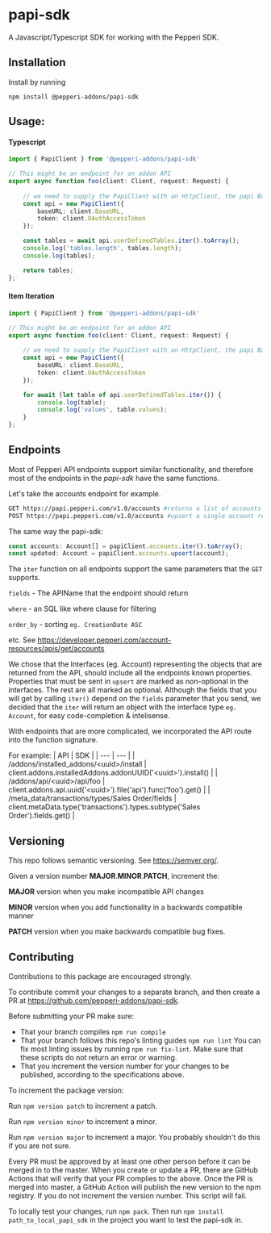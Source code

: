 # papi-sdk

A Javascript/Typescript SDK for working with the Pepperi SDK.

## Installation
Install by running 
``` 
npm install @pepperi-addons/papi-sdk
```

## Usage:
#### Typescript 
``` Typescript
import { PapiClient } from '@pepperi-addons/papi-sdk'

// This might be an endpoint for an addon API
export async function foo(client: Client, request: Request) {
  
    // we need to supply the PapiClient with an HttpClient, the papi BaseURL and an access token
    const api = new PapiClient({
        baseURL: client.BaseURL, 
        token: client.OAuthAccessToken
    });

    const tables = await api.userDefinedTables.iter().toArray();
    console.log('tables.length', tables.length);
    console.log(tables);

    return tables;
};
```
#### Item Iteration
``` Typescript
import { PapiClient } from '@pepperi-addons/papi-sdk'

// This might be an endpoint for an addon API
export async function foo(client: Client, request: Request) {
  
    // we need to supply the PapiClient with an HttpClient, the papi BaseURL and an access token
    const api = new PapiClient({
        baseURL: client.BaseURL, 
        token: client.OAuthAccessToken
    });

    for await (let table of api.userDefinedTables.iter()) {
        console.log(table);
        console.log('values', table.values);
    }
};
```

## Endpoints
Most of Pepperi API endpoints support similar functionality, and therefore most of the endpoints in the *papi-sdk* have the same functions.

Let's take the accounts endpoint for example.
``` bash
GET https://papi.pepperi.com/v1.0/accounts #returns a list of accounts
POST https://papi.pepperi.com/v1.0/accounts #upsert a single account returns the updated account
```

The same way the papi-sdk:
``` typescript
const accounts: Account[] = papiClient.accounts.iter().toArray();
const updated: Account = papiClient.accounts.upsert(account);
```

The `iter` function on all endpoints support the same parameters that the `GET` supports.

`fields` - The APIName that the endpoint should return

`where` - an SQL like where clause for filtering

`order_by` - sorting `eg. CreationDate ASC`

etc. See https://developer.pepperi.com/account-resources/apis/get/accounts

We chose that the Interfaces (eg. Account) representing the objects that are returned from the API, 
should include all the endpoints known properties. Properties that must be sent in `upsert` are marked as non-optional in the interfaces. The rest are all marked as optional. Although the fields that you will get by calling `iter()` depend on the `fields` parameter that you send, we decided that the `iter` will return an object with the interface type `eg. Account`, for easy code-completion & intelisense.

With endpoints that are more complicated, we incorporated the API route into the function signature. 

For example:
| API | SDK |
| --- | --- |
| /addons/installed_addons/\<uuid\>/install | client.addons.installedAddons.addonUUID('\<uuid\>').install() |
| /addons/api/\<uuid\>/api/foo | client.addons.api.uuid('\<uuid\>').file('api').func('foo').get() |
| /meta_data/transactions/types/Sales Order/fields | client.metaData.type('transactions').types.subtype('Sales Order').fields.get() |

## Versioning
This repo follows semantic versioning. See https://semver.org/.

Given a version number **MAJOR**.**MINOR**.**PATCH**, increment the:

**MAJOR** version when you make incompatible API changes

**MINOR** version when you add functionality in a backwards compatible manner

**PATCH** version when you make backwards compatible bug fixes.


## Contributing
Contributions to this package are encouraged strongly.

To contribute commit your changes to a separate branch, and then create a PR at https://github.com/pepperi-addons/papi-sdk.

Before submitting your PR make sure:
- That your branch compiles `npm run compile`
- That your branch follows this repo's linting guides `npm run lint`
  You can fix most linting issues by running `npm run fix-lint`. Make sure that these scripts do not return an error or warning.
- That you increment the version number for your changes to be published, according to the specifications above.

To increment the package version:

Run `npm version patch` to increment a patch.

Run `npm version minor` to increment a minor.

Run `npm version major` to increment a major. You probably shouldn't do this if you are not sure.

Every PR must be approved by at least one other person before it can be merged in to the master.
When you create or update a PR, there are GitHub Actions that will verify that your PR complies to the above.
Once the PR is merged into master, a GitHub Action will publish the new version to the npm registry.
If you do not increment the version number. This script will fail.

To locally test your changes, run `npm pack`. Then run `npm install path_to_local_papi_sdk` in the project you want to test the papi-sdk in.
